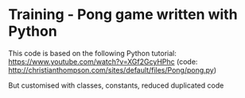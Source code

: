 # Training - Pong game written with Python

This code is based on the following Python tutorial:
https://www.youtube.com/watch?v=XGf2GcyHPhc (code: http://christianthompson.com/sites/default/files/Pong/pong.py)

But customised with classes, constants, reduced duplicated code
